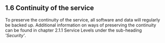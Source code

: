 ## 1.6 Continuity of the service

To preserve the continuity of the service, all software and data will regularly be backed up. Additional information on ways of preserving the continuity can be found in chapter 2.1.1 Service Levels under the sub-heading _'Security'_.

